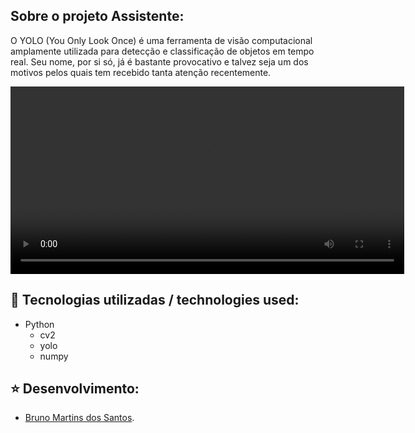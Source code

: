 
## Sobre o projeto Assistente:

O YOLO (You Only Look Once) é uma ferramenta de visão computacional amplamente utilizada para detecção e classificação de objetos em tempo real. Seu nome, por si só, já é bastante provocativo e talvez seja um dos motivos pelos quais tem recebido tanta atenção recentemente.

<video width="630" height="300" src="deteccao.mp4"></video>

## :rocket: Tecnologias utilizadas / technologies used:
- Python
  - cv2
  - yolo
  - numpy

## :star: Desenvolvimento:
- [Bruno Martins dos Santos](https://github.com/bnomartins).
